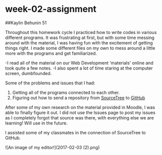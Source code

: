 # week-02-assignment
##Kaylin Behunin 51

Throughout this homework cycle I practiced how to write codes in various different programs. It was frustrating at first, but with some time messing around with the material, I was having fun with the excitement of getting things right. I made some different files on my own to mess around a little more with the programs and get familiarized.

-I read all of the material on our Web Development 'materials' online and took quite a few notes.
-I also spent a lot of time staring at the computer screen, dumbfounded.

Some of the problems and issues that I had:

1. Getting all of the programs connected to each other.
2. Figuring out how to send a repository from [SourceTree](https://www.sourcetreeapp.com/) to [GitHub](https://github.com/)

After some of my own research on the material provided in Moodle, I was able to finally figure it out. I did not use the Issues page to post my issues as I completely forgot that source was there, with everything else we are learning! Will use in the future.

I assisted some of my classmates in the connection of SourceTree to GitHub.


![An image of my editor!](2017-02-03 (2).png)
